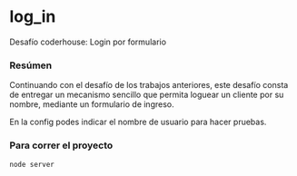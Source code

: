 # log_in

Desafío coderhouse: Login por formulario

### Resúmen

Continuando con el desafío de los trabajos anteriores, este desafío consta de entregar un mecanismo sencillo que permita loguear un cliente por su nombre, mediante un formulario de ingreso.

En la config podes indicar el nombre de usuario para hacer pruebas.

### Para correr el proyecto

```
node server
```
